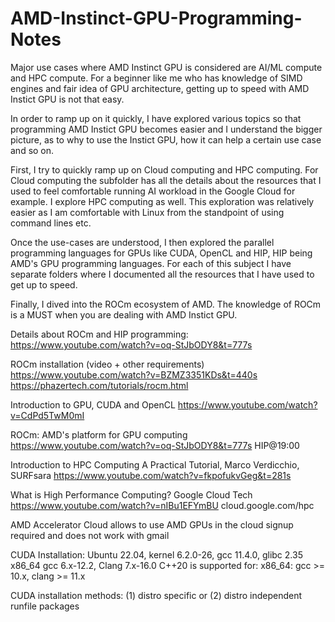 # AMD-Instinct-GPU-Programming-Notes
Major use cases where AMD Instinct GPU is considered are AI/ML
compute and HPC compute. For a beginner like me who has knowledge
of SIMD engines and fair idea of GPU architecture, getting up to
speed with AMD Instict GPU is not that easy.

In order to ramp up on it quickly, I have explored various topics
so that programming AMD Instict GPU becomes easier and I understand
the bigger picture, as to why to use the Instict GPU, how it can
help a certain use case and so on.

First, I try to quickly ramp up on Cloud computing and HPC computing.
For Cloud computing the subfolder has all the details about the
resources that I used to feel comfortable running AI workload
in the Google Cloud for example. I explore HPC computing as well.
This exploration was relatively easier as I am comfortable with
Linux from the standpoint of using command lines etc.

Once the use-cases are understood, I then explored the parallel
programming languages for GPUs like CUDA, OpenCL and HIP, HIP
being AMD's GPU programming languages. For each of this subject
I have separate folders where I documented all the resources
that I have used to get up to speed.

Finally, I dived into the ROCm ecosystem of AMD. The knowledge
of ROCm is a MUST when you are dealing with AMD Instict GPU.



Details about ROCm and HIP programming:
https://www.youtube.com/watch?v=oq-StJbODY8&t=777s

ROCm installation (video + other requirements)
https://www.youtube.com/watch?v=BZMZ3351KDs&t=440s
https://phazertech.com/tutorials/rocm.html


Introduction to GPU, CUDA and OpenCL
https://www.youtube.com/watch?v=CdPd5TwM0mI

ROCm: AMD's platform for GPU computing
https://www.youtube.com/watch?v=oq-StJbODY8&t=777s
HIP@19:00

Introduction to HPC Computing A Practical Tutorial, Marco Verdicchio, SURFsara 
https://www.youtube.com/watch?v=fkpofukvGeg&t=281s

What is High Performance Computing? Google Cloud Tech
https://www.youtube.com/watch?v=nIBu1EFYmBU
cloud.google.com/hpc

AMD Accelerator Cloud
allows to use AMD GPUs in the cloud
signup required and does not work with gmail

CUDA Installation:
Ubuntu 22.04, kernel 6.2.0-26, gcc 11.4.0, glibc 2.35
x86_64 gcc 6.x-12.2, Clang 7.x-16.0
C++20 is supported for: x86_64: gcc >= 10.x, clang >= 11.x

CUDA installation methods: (1) distro specific or (2) distro independent runfile packages




